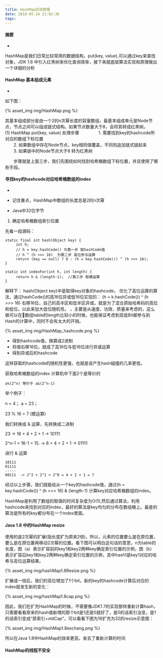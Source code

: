 ```yaml
---
title: HashMap实现原理
date: 2018-05-24 22:02:36
tags:
---
```


#### 摘要
-

HashMap是我们日常比较常用的数据结构，put(key, value),可以通过key来查找对象，JDK 1.8 中引入红黑树来优化查询效率，接下来就底层算法实现和原理做出一个详细的分析

#### HashMap 基本组成元素
-

如下图：

{% asset_img img/HashMap.png %}

其基本组成部分是由一个2的n次幂长度的容量数组，最基本组成单元是Node节点，节点之间可以组成链式结构。如果节点数量大于8，会将其转成红黑树。
  
(1) HashMap put(key, value) 处理步骤
  
  1. 需要找到key的hashcode所对应的数组下标位置</br>
  2. 如果数组中存在Node节点，key相同值覆盖，不同则追加链式链起来</br>
  3. 如果链中的Node节点大于8 转为红黑树

  步骤就是上面三步，我们先围绕如何找到哈希桶数组下标位置，并且使用了哪些手段。
  
#### 寻找key的hashcode对应哈希桶数组的index
-

- 记住重点，HashMap中数组的长度总是2的n次幂
- Java中32位字节


1. 确定哈希桶数组索引位置

先看一段源码：

```
static final int hash(Object key) {
     int h;
     // h = key.hashCode() 为第一步 取hashCode值
     // h ^ (h >>> 16)  为第二步 高位参与运算
     return (key == null) ? 0 : (h = key.hashCode()) ^ (h >>> 16);
}

static int indexFor(int h, int length) {
     return h & (length-1);  //第三步 取模运算
}

```

解释下：
hash(Object key)中是取得key对象的hashcode，
优化了高位运算的算法，通过hashCode()的高16位异或低16位实现的：
(h = k.hashCode()) ^ (h >>> 16)
右移16位，自己的高半区和低半区异或，就是为了混合原始哈希码的高位和低位，以此来加大低位随机性。
，主要是从速度、功效、质量来考虑的，这么做可以在数组table的length比较小的时候，也能保证考虑到高低Bit都参与到Hash的计算中，同时不会有太大的开销。

{% asset_img img/HashMap_hashcode.png %}

- 得到hashcode值，换算成2进制
- 将值右移16位，就成了高16位与低16位进行异或运算
- 得到异或后的hashcode

这样获取的hashcode的随机性更强，也就是说产生hash碰撞的几率更低。

获取哈希桶数组的index
计算机中下面2个是等价的

```
a%(2^n) 等价于 a&(2^n-1)
```

举个例子：

n = 4；
a = 23；

23 % 16 = 7 (模运算)

我们转换成 & 运算，先转换成二进制

23                   ->     16 + 4 + 2 + 1   ->  10111

2^n-1 = 16-1 = 15.   ->     8 + 4 + 2 + 1    ->  01111

进行 &  运算

```
10111
01111
-----
00111  -> 2^2 + 2^1 + 2^0 = 4 + 2 + 1 = 7

```

经过以上步骤，我们就能给从一个key的hashcode值，通过(h = key.hashCode()) ^ (h >>> 16) & (length-1)
计算key对应哈希桶数组的index。

HashMap是利用了数组的取值的时间复杂度为O(1),然后通过算法，利用hashcode来找到对应的index，最好的算法是key均匀的分布在数组桶上。最差的算法是所有的key都分布在一个index里面。


#### Java 1.8 中的HashMap resize


使用的是2次幂的扩展(指长度扩为原来2倍)，所以，元素的位置要么是在原位置，要么是在原位置再移动2次幂的位置。看下图可以明白这句话的意思，n为table的长度，图（a）表示扩容前的key1和key2两种key确定索引位置的示例，图（b）表示扩容后key1和key2两种key确定索引位置的示例，其中hash1是key1对应的哈希与高位运算结果。

{% asset_img img/hashMap1.8Resize.png %}


扩展成一倍后，我们的高位增加了1个bit，新的key的hashcode计算后对应的index就发生新的变化：

{% asset_img img/hashMap1.8cap.png %}

因此，我们在扩充HashMap的时候，不需要像JDK1.7的实现那样重新计算hash，只需要看看原来的hash值新增的那个bit是1还是0就好了，是0的话索引没变，是1的话索引变成“原索引+oldCap”，可以看看下图为16扩充为32的resize示意图：

{% asset_img img/HashMap1.8exchang.png %}

所以在Java 1.8中HashMap的效率更高，省去了重新计算的时间


#### HashMap的线程不安全



  
